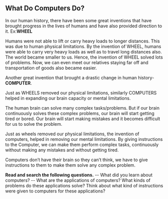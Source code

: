 ## What Do Computers Do?
In our human history, there have been some great inventions that have brought progress in the lives of humans and have also provided direction to it. Ex:**WHEEL**

Humans were not able to lift or carry heavy loads to longer distances. This was due to human physical limitations.
By the invention of WHEEL, humans were able to carry very heavy loads as well as to travel long distances also.
The world became smaller to us. Hence, the invention of WHEEL solved lots of problems. Now, we can even meet our relatives staying far off and transportation of goods also became easier.

Another great invention that brought a drastic change in human history-**COMPUTER**.

Just as WHEELS removed our physical limitations, similarly COMPUTERS helped in expanding our brain capacity or mental limitations.

The human brain can solve many complex tasks/problems. But if our brain continuously solves these complex problems, our brain will start getting tired or bored. Our brain will start making mistakes and it becomes difficult for us to solve the problem.

Just as wheels removed our physical limitations, the invention of computers, helped in removing our mental limitations. By giving instructions to the Computer, we can make them perform complex tasks, continuously without making any mistakes and without getting tired.

Computers don’t have their brain so they can’t think, we have to give instructions to them to make them solve any complex problem.


**Read and search the following questions.**
--   What did you learn about computers?
--   What are the applications of computers? What kinds of problems do these applications solve? Think about what kind of instructions were given to computers for these applications?

